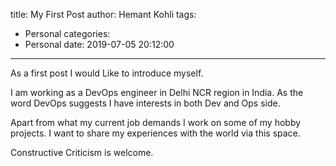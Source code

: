 title: My First Post
author: Hemant Kohli
tags:
  - Personal
categories:
  - Personal
date: 2019-07-05 20:12:00
---
As a first post I would Like to introduce myself. 

I am working as a DevOps engineer in Delhi NCR region in India. As the word DevOps suggests I have interests in both Dev and Ops side.

Apart from what my current job demands I work on some of my hobby projects. I want to share my experiences with the world via this space. 

Constructive Criticism is welcome.  